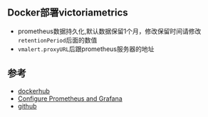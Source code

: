 ## Docker部署victoriametrics

- prometheus数据持久化,默认数据保留1个月，修改保留时间请修改`retentionPeriod`后面的数值
- `vmalert.proxyURL`后跟prometheus服务器的地址

## 参考
- [dockerhub](https://hub.docker.com/r/victoriametrics/victoria-metrics)
- [Configure Prometheus and Grafana](https://docs.victoriametrics.com/#operation)
- [github](https://github.com/VictoriaMetrics/VictoriaMetrics)
